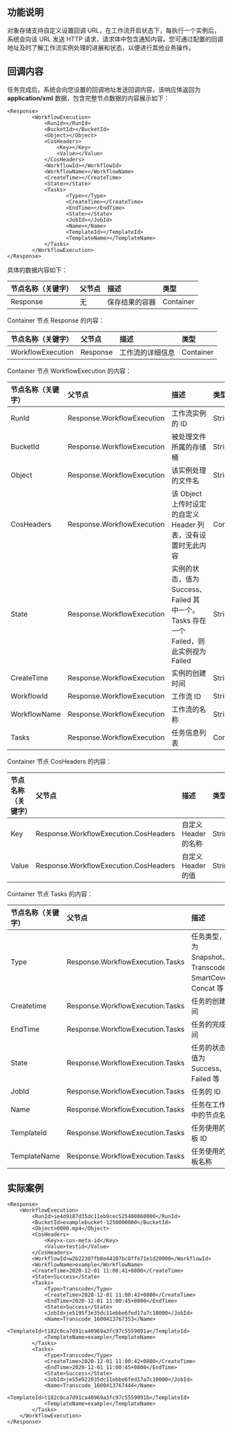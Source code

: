 ## 功能说明

对象存储支持自定义设置回调 URL，在工作流开启状态下，每执行一个实例后，系统会向该 URL 发送 HTTP 请求，请求体中包含通知内容。您可通过配置的回调地址及时了解工作流实例处理的进展和状态，以便进行其他业务操作。

## 回调内容

任务完成后，系统会向您设置的回调地址发送回调内容，该响应体返回为 **application/xml** 数据，包含完整节点数据的内容展示如下：

```plaintext
<Response>
        <WorkflowExecution>
            <RunId></RunId>
            <BucketId></BucketId>
            <Object></Object>
            <CosHeaders>
                <Key></Key>
                <Value></Value>
            </CosHeaders>
            <WorkflowId></WorkflowId>
            <WorkflowName></WorkflowName>
            <CreateTime></CreateTime>
            <State></State>
            <Tasks>
                   <Type></Type>
                   <CreateTime></CreateTime>
                   <EndTime></EndTime>
                   <State></State>
                   <JobId></JobId>
                   <Name></Name>
                   <TemplateId></TemplateId>
                   <TemplateName></TemplateName>
            </Tasks>
        </WorkflowExecution>
</Response>
```

具体的数据内容如下：

| 节点名称（关键字） | 父节点 | 描述           | 类型      |
| :----------------- | :----- | :------------- | :-------- |
| Response           | 无     | 保存结果的容器 | Container |

Container 节点 Response 的内容：

| 节点名称（关键字） | 父节点   | 描述             | 类型      |
| :----------------- | :------- | :--------------- | :-------- |
| WorkflowExecution  | Response | 工作流的详细信息 | Container |

Container 节点 WorkflowExecution 的内容：

| 节点名称（关键字） | 父节点                     | 描述                                                         | 类型      |
| :----------------- | :------------------------- | :----------------------------------------------------------- | :-------- |
| RunId              | Response.WorkflowExecution | 工作流实例的 ID                                               | String    |
| BucketId           | Response.WorkflowExecution | 被处理文件所属的存储桶                                           | String    |
| Object             | Response.WorkflowExecution | 该实例处理的文件名                                      | String    |
| CosHeaders         | Response.WorkflowExecution | 该 Object 上传时设定的自定义 Header 列表，没有设置时无此内容     | Container |
| State              | Response.WorkflowExecution | 实例的状态，值为 Success、Failed 其中一个。Tasks 存在一个 Failed，则此实例视为 Failed | String    |
| CreateTime         | Response.WorkflowExecution | 实例的创建时间                                               | String    |
| WorkflowId         | Response.WorkflowExecution | 工作流 ID                                                     | String    |
| WorkflowName       | Response.WorkflowExecution | 工作流的名称                                                 | String    |
| Tasks              | Response.WorkflowExecution | 任务信息列表                                                 | Container |

Container 节点 CosHeaders 的内容：

| 节点名称（关键字） | 父节点                                | 描述               | 类型   |
| :----------------- | :------------------------------------ | :----------------- | :----- |
| Key                | Response.WorkflowExecution.CosHeaders | 自定义 Header 的名称 | String |
| Value              | Response.WorkflowExecution.CosHeaders | 自定义 Header 的值   | String |

Container 节点 Tasks 的内容：

| 节点名称（关键字） | 父节点                           | 描述                                                  | 类型   |
| :----------------- | :------------------------------- | :---------------------------------------------------- | :----- |
| Type               | Response.WorkflowExecution.Tasks | 任务类型，值为 Snapshot、Transcode、SmartCover、Concat 等 | String |
| Createtime         | Response.WorkflowExecution.Tasks | 任务的创建时间                                        | String |
| EndTime            | Response.WorkflowExecution.Tasks | 任务的完成时间                                        | String |
| State              | Response.WorkflowExecution.Tasks | 任务的状态，值为 Success、Failed 等                       | String |
| JobId              | Response.WorkflowExecution.Tasks | 任务的 ID                                              | String |
| Name               | Response.WorkflowExecution.Tasks | 任务在工作流中的节点名称                              | String |
| TemplateId   | Response.WorkflowExecution.Tasks | 任务使用的模板 ID   | String |
| TemplateName | Response.WorkflowExecution.Tasks | 任务使用的模板名称 | String |


## 实际案例

```plaintext
<Response>
    <WorkflowExecution>
        <RunId>ie4d9187d35dc11eb9cec525400860000</RunId>
        <BucketId>examplebucket-1250000000</BucketId>
        <Object>0000.mp4</Object>
        <CosHeaders>
            <Key>x-cos-meta-id</Key>
            <Value>testid</Value>
        </CosHeaders>
        <WorkflowId>w2b22307fb0e44107bc8ffe71e1d20000</WorkflowId>
        <WorkflowName>example</WorkflowName>
        <CreateTime>2020-12-01 11:00:41+0800</CreateTime>
        <State>Success</State>
        <Tasks>
            <Type>Transcode</Type>
            <CreateTime>2020-12-01 11:00:42+0800</CreateTime>
            <EndTime>2020-12-01 11:00:45+0800</EndTime>
            <State>Success</State>
            <JobId>je5195f3e35dc11ebbe6fed17a7c10000</JobId>
            <Name>Transcode_1600413767353</Name>
            <TemplateId>t182c0ca7d91ca40969a3fc97c5559091a</TemplateId>
            <TemplateName>example</TemplateName>
        </Tasks>
        <Tasks>
            <Type>Transcode</Type>
            <CreateTime>2020-12-01 11:00:42+0800</CreateTime>
            <EndTime>2020-12-01 11:00:45+0800</EndTime>
            <State>Success</State>
            <JobId>je55e922035dc11ebbe6fed17a7c10000</JobId>
            <Name>Transcode_1600413767444</Name>
            <TemplateId>t182c0ca7d91ca40969a3fc97c5559091b</TemplateId>
            <TemplateName>example</TemplateName>
        </Tasks>
    </WorkflowExecution>
</Response>
```
